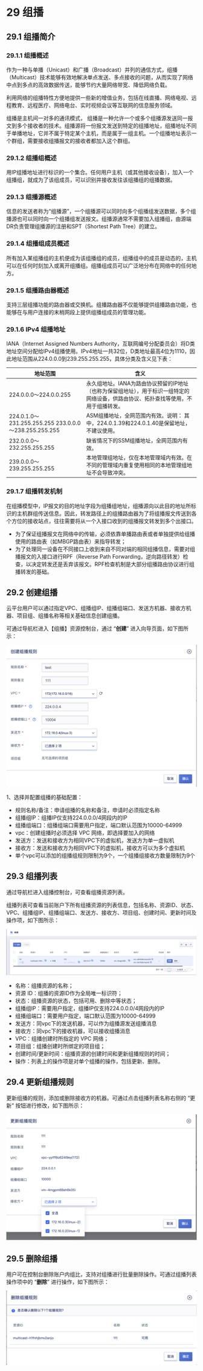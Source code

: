 # 29 组播

## 29.1 组播简介

### 29.1.1 组播概述
作为一种与单播（Unicast）和广播（Broadcast）并列的通信方式，组播（Multicast）技术能够有效地解决单点发送、多点接收的问题，从而实现了网络中点到多点的高效数据传送，能够节约大量网络带宽、降低网络负载。

利用网络的组播特性方便地提供一些新的增值业务，包括在线直播、网络电视、远程教育、远程医疗、网络电台、实时视频会议等互联网的信息服务领域。

组播是主机间一对多的通讯模式， 组播是一种允许一个或多个组播源发送同一报文到多个接收者的技术。组播源将一份报文发送到特定的组播地址，组播地址不同于单播地址，它并不属于特定某个主机，而是属于一组主机。一个组播地址表示一个群组，需要接收组播报文的接收者都加入这个群组。

### 29.1.2 组播组概述

用IP组播地址进行标识的一个集合。任何用户主机（或其他接收设备），加入一个组播组，就成为了该组成员，可以识别并接收发往该组播组的组播数据。

### 29.1.3 组播源概述
信息的发送者称为“组播源”，一个组播源可以同时向多个组播组发送数据，多个组播源也可以同时向一个组播组发送报文。组播源通常不需要加入组播组，由源端DR负责管理组播源的注册和SPT（Shortest Path Tree）的建立。

### 29.1.4 组播组成员概述
所有加入某组播组的主机便成为该组播组的成员，组播组中的成员是动态的，主机可以在任何时刻加入或离开组播组。组播组成员可以广泛地分布在网络中的任何地方。

### 29.1.5 组播路由器概述
支持三层组播功能的路由器或交换机。组播路由器不仅能够提供组播路由功能，也能够在与用户连接的末梢网段上提供组播组成员的管理功能。

### 29.1.6 IPv4 组播地址
IANA（Internet Assigned Numbers Authority，互联网编号分配委员会）将D类地址空间分配给IPv4组播使用。IPv4地址一共32位，D类地址最高4位为1110，因此地址范围从224.0.0.0到239.255.255.255，具体分类及含义见下表：

  | 地址范围                                            | 含义                                                                                                                         |
  |-----------------------------------------------------|----------------------------------------------------------------------------------------------------------------------------|
  | 224.0.0.0～224.0.0.255                               | 永久组地址。IANA为路由协议预留的IP地址（也称为保留组地址），用于标识一组特定的网络设备，供路由协议、拓扑查找等使用，不用于组播转发。 |
  | 224.0.1.0～231.255.255.255 233.0.0.0～238.255.255.255 | ASM组播地址，全网范围内有效。说明： 其中，224.0.1.39和224.0.1.40是保留地址，不建议使用。                                           |
  | 232.0.0.0～232.255.255.255                           | 缺省情况下的SSM组播地址，全网范围内有效。                                                                                      |
  | 239.0.0.0～239.255.255.255                           | 本地管理组地址，仅在本地管理域内有效。在不同的管理域内重复使用相同的本地管理组地址不会导致冲突。                                |

### 29.1.7 组播转发机制
在组播模型中，IP报文的目的地址字段为组播组地址，组播源向以此目的地址所标识的主机群组传送信息。因此，转发路径上的组播路由器为了将组播报文传送到各个方位的接收站点，往往需要将从一个入接口收到的组播报文转发到多个出接口。
* 为了保证组播报文在网络中的传输，必须依靠单播路由表或者单独提供给组播使用的路由表（如MBGP路由表）来指导转发；
* 为了处理同一设备在不同接口上收到来自不同对端的相同组播信息，需要对组播报文的入接口进行RPF（Reverse Path Forwarding，逆向路径转发）检查，以决定转发还是丢弃该报文。RPF检查机制是大部分组播路由协议进行组播转发的基础。

## 29.2 创建组播

云平台用户可以通过指定VPC、组播组IP、组播组端口、发送方机器、接收方机器、项目组、组播名称等相关基础信息创建组播。

可通过导航栏进入【组播】资源控制台，通过 “**创建**” 进入向导页面，如下图所示：

![](../images/userguide/createmulticast.png)

1、选择并配置组播的基础配置：

* 规则名称/备注：申请组播的名称和备注，申请时必须指定名称
* 组播组IP：组播IP仅支持224.0.0.0/4网段内的IP
* 组播组端口：组播组端口需要用户指定，端口默认范围为10000-64999
* vpc：创建组播时必须选择 VPC 网络，即选择要加入的网络
* 发送方：发送和接收方为相同VPC下的虚拟机，发送方为单一虚拟机
* 接收方：发送和接收方为相同VPC下的虚拟机，接收方可以为多个虚拟机
* 单个vpc可以添加的组播组规则限制为9个，一个组播组接收方数量限制为9个

## 29.3 组播列表

通过导航栏进入组播控制台，可查看组播资源列表。

组播列表可查看当前账户下所有组播资源的列表信息，包括名称、资源ID、状态、VPC、组播组IP、组播组端口、发送方、接收方、项目组、创建时间、更新时间及操作项，如下图所示：

![](../images/userguide/multicastlist.png)

- 名称：组播资源的名称；
- 资源 ID：组播的资源ID作为全局唯一标识符；
- 状态：组播资源的状态，包括可用、删除中等状态；
- 组播组IP：需要用户指定，组播IP仅支持224.0.0.0/4网段内的IP
- 组播组端口：需要用户指定，端口默认范围为10000-64999
- 发送方：同vpc下的发送机器，可以作为组播源发送组播消息
- 接收方：同vpc下的接收机器，可以接收组播消息
- VPC：组播创建时所指定的 VPC 网络；
- 项目组：组播创建时所绑定的项目组；
- 创建时间/更新时间：组播资源的创建时间和更新组播规则的时间；
- 操作：列表上的操作项是对单个组播的操作，包括更新、删除。

## 29.4 更新组播规则

更新组播的规则，添加或删除接收方的机器。可通过点击组播列表名称右侧的 “更新” 按钮进行修改，如下图所示：

![](../images/userguide/modifymulticast.png)

## 29.5 删除组播

用户可在控制台删除账户内组比，支持对组播进行批量删除操作。可通过组播列表操作项中的 “**删除**” 进行操作，如下图所示：

![](../images/userguide/multicastrm.png)




